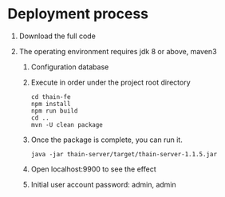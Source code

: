 <!--
 Copyright (c) 2019, Xiaomi, Inc.  All rights reserved.
 This source code is licensed under the Apache License Version 2.0, which
 can be found in the LICENSE file in the root directory of this source tree.
-->
# Deployment process

1. Download the full code

1. The operating environment requires jdk 8 or above, maven3
    
    1. Configuration database
    
    1. Execute in order under the project root directory
        
        ```shell
        cd thain-fe
        npm install
        npm run build
        cd ..
        mvn -U clean package 
        ```
        
    1. Once the package is complete, you can run it.
    
        ```shell
        java -jar thain-server/target/thain-server-1.1.5.jar
        ```

    1. Open localhost:9900 to see the effect

    1. Initial user account password: admin, admin